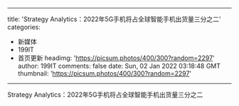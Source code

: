 
---
title: 'Strategy Analytics：2022年5G手机将占全球智能手机出货量三分之二'
categories: 
 - 新媒体
 - 199IT
 - 首页更新
headimg: 'https://picsum.photos/400/300?random=2297'
author: 199IT
comments: false
date: Sun, 02 Jan 2022 03:18:48 GMT
thumbnail: 'https://picsum.photos/400/300?random=2297'
---

<div>   
Strategy Analytics：2022年5G手机将占全球智能手机出货量三分之二  
</div>
            